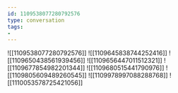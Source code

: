 ```yaml
---
id: 1109538077280792576
type: conversation
tags:
- 
---
```

![[1109538077280792576]]
![[1109645838744252416]]
![[1109650438561939456]]
![[1109656447011512321]]
![[1109677854982201344]]
![[1109680515441790976]]
![[1109805609489260545]]
![[1109978997088288768]]
![[1110053578725421056]]


